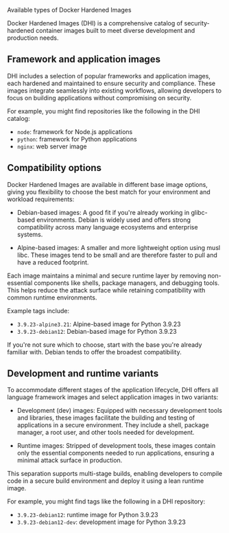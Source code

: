 Available types of Docker Hardened Images


Docker Hardened Images (DHI) is a comprehensive catalog of
security-hardened container images built to meet diverse
development and production needs.

## Framework and application images

DHI includes a selection of popular frameworks and application images, each
hardened and maintained to ensure security and compliance. These images
integrate seamlessly into existing workflows, allowing developers to focus on
building applications without compromising on security.

For example, you might find repositories like the following in the DHI catalog:

- `node`: framework for Node.js applications
- `python`: framework for Python applications
- `nginx`: web server image

## Compatibility options

Docker Hardened Images are available in different base image options, giving you
flexibility to choose the best match for your environment and workload
requirements:

- Debian-based images: A good fit if you're already working in glibc-based
  environments. Debian is widely used and offers strong compatibility across
  many language ecosystems and enterprise systems.

- Alpine-based images: A smaller and more lightweight option using musl libc.
  These images tend to be small and are therefore faster to pull and have a
  reduced footprint.

Each image maintains a minimal and secure runtime layer by removing
non-essential components like shells, package managers, and debugging tools.
This helps reduce the attack surface while retaining compatibility with common
runtime environments.

Example tags include:

- `3.9.23-alpine3.21`: Alpine-based image for Python 3.9.23
- `3.9.23-debian12`: Debian-based image for Python 3.9.23

If you're not sure which to choose, start with the base you're already familiar
with. Debian tends to offer the broadest compatibility.

## Development and runtime variants

To accommodate different stages of the application lifecycle, DHI offers all
language framework images and select application images in two variants:

- Development (dev) images: Equipped with necessary development tools and
libraries, these images facilitate the building and testing of applications in a
secure environment. They include a shell, package manager, a root user, and
other tools needed for development.

- Runtime images: Stripped of development tools, these images contain only the
essential components needed to run applications, ensuring a minimal attack
surface in production.

This separation supports multi-stage builds, enabling developers to compile code
in a secure build environment and deploy it using a lean runtime image.

For example, you might find tags like the following in a DHI repository:

- `3.9.23-debian12`: runtime image for Python 3.9.23
- `3.9.23-debian12-dev`: development image for Python 3.9.23